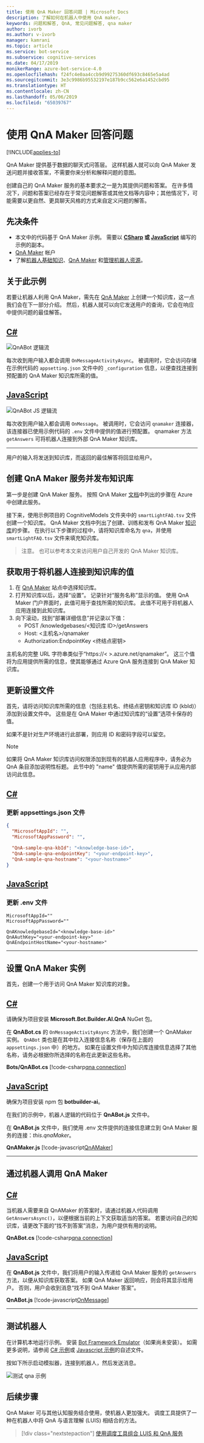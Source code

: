 ```yaml
---
title: 使用 QnA Maker 回答问题 | Microsoft Docs
description: 了解如何在机器人中使用 QnA maker。
keywords: 问题和解答, QnA, 常见问题解答, qna maker
author: ivorb
ms.author: v-ivorb
manager: kamrani
ms.topic: article
ms.service: bot-service
ms.subservice: cognitive-services
ms.date: 04/17/2019
monikerRange: azure-bot-service-4.0
ms.openlocfilehash: f24fc4e0aa4ccb9d99275360df693c8465e5a4ad
ms.sourcegitcommit: 3e3c9986b95532197e187b9cc562e6a1452cbd95
ms.translationtype: HT
ms.contentlocale: zh-CN
ms.lasthandoff: 05/06/2019
ms.locfileid: "65039767"
---
```

# <a name="use-qna-maker-to-answer-questions"></a>使用 QnA Maker 回答问题

[!INCLUDE[applies-to](../includes/applies-to.md)]

QnA Maker 提供基于数据的聊天式问答层。 这样机器人就可以向 QnA Maker 发送问题并接收答案，不需要你来分析和解释问题的意图。 

创建自己的 QnA Maker 服务的基本要求之一是为其提供问题和答案。 在许多情况下，问题和答案已经存在于常见问题解答或其他文档等内容中；其他情况下，可能需要以更自然、更具聊天风格的方式来自定义问题的解答。 

## <a name="prerequisites"></a>先决条件

- 本文中的代码基于 QnA Maker 示例。 需要以 **[CSharp](https://aka.ms/cs-qna) 或 [JavaScript](https://aka.ms/js-qna-sample)** 编写的示例的副本。
- [QnA Maker](https://www.qnamaker.ai/) 帐户
- 了解[机器人基础知识](bot-builder-basics.md)、[QnA Maker](https://docs.microsoft.com/en-us/azure/cognitive-services/qnamaker/overview/overview) 和[管理机器人资源](bot-file-basics.md)。

## <a name="about-this-sample"></a>关于此示例

若要让机器人利用 QnA Maker，需先在 [QnA Maker](https://www.qnamaker.ai/) 上创建一个知识库，这一点我们会在下一部分介绍。 然后，机器人就可以向它发送用户的查询，它会在响应中提供问题的最佳解答。

## <a name="ctabcs"></a>[C#](#tab/cs)
![QnABot 逻辑流](./media/qnabot-logic-flow.png)

每次收到用户输入都会调用 `OnMessageActivityAsync`。 被调用时，它会访问存储在示例代码的 `appsetting.json` 文件中的 `_configuration` 信息，以便查找连接到预配置的 QnA Maker 知识库所需的值。 

## <a name="javascripttabjs"></a>[JavaScript](#tab/js)
![QnABot JS 逻辑流](./media/qnabot-js-logic-flow.png)

每次收到用户输入都会调用 `OnMessage`。 被调用时，它会访问 `qnamaker` 连接器，该连接器已使用示例代码的 `.env` 文件中提供的值进行预配置。  qnamaker 方法 `getAnswers` 可将机器人连接到外部 QnA Maker 知识库。

---
用户的输入将发送到知识库，而返回的最佳解答将回显给用户。

## <a name="create-a-qna-maker-service-and-publish-a-knowledge-base"></a>创建 QnA Maker 服务并发布知识库
第一步是创建 QnA Maker 服务。 按照 QnA Maker [文档](https://docs.microsoft.com/en-us/azure/cognitive-services/qnamaker/how-to/set-up-qnamaker-service-azure)中列出的步骤在 Azure 中创建此服务。

接下来，使用示例项目的 CognitiveModels 文件夹中的 `smartLightFAQ.tsv` 文件创建一个知识库。 QnA Maker 文档中列出了创建、训练和发布 QnA Maker [知识库](https://docs.microsoft.com/en-us/azure/cognitive-services/qnamaker/quickstarts/create-publish-knowledge-base)的步骤。 在执行以下步骤的过程中，请将知识库命名为 `qna`，并使用 `smartLightFAQ.tsv` 文件来填充知识库。

> 注意。 也可以参考本文来访问用户自己开发的 QnA Maker 知识库。

## <a name="obtain-values-to-connect-your-bot-to-the-knowledge-base"></a>获取用于将机器人连接到知识库的值
1. 在 [QnA Maker](https://www.qnamaker.ai/) 站点中选择知识库。
1. 打开知识库以后，选择“设置”。 记录针对“服务名称”显示的值。 使用 QnA Maker 门户界面时，此值可用于查找所需的知识库。 此值不可用于将机器人应用连接到此知识库。 
1. 向下滚动，找到“部署详细信息”并记录以下值：
   - POST /knowledgebases/<知识库 ID>/getAnswers
   - Host: <主机名>/qnamaker
   - Authorization:EndpointKey <终结点密钥>
   
主机名的完整 URL 字符串类似于“https://< >.azure.net/qnamaker”。 这三个值将为应用提供所需的信息，使其能够通过 Azure QnA 服务连接到 QnA Maker 知识库。  

## <a name="update-the-settings-file"></a>更新设置文件

首先，请将访问知识库所需的信息（包括主机名、终结点密钥和知识库 ID (kbId)）添加到设置文件中。 这些是在 QnA Maker 中通过知识库的“设置”选项卡保存的值。 

如果不是针对生产环境进行此部署，则应用 ID 和密码字段可以留空。

> [!NOTE]
> 如果将 QnA Maker 知识库访问权限添加到现有的机器人应用程序中，请务必为 QnA 条目添加说明性标题。 此节中的 "name" 值提供所需的密钥用于从应用内部访问此信息。

## <a name="ctabcs"></a>[C#](#tab/cs)

### <a name="update-your-appsettingsjson-file"></a>更新 appsettings.json 文件

```json
{
  "MicrosoftAppId": "",
  "MicrosoftAppPassword": "",
  
  "QnA-sample-qna-kbId": "<knowledge-base-id>",
  "QnA-sample-qna-endpointKey": "<your-endpoint-key>",
  "QnA-sample-qna-hostname": "<your-hostname>"
}
```

## <a name="javascripttabjs"></a>[JavaScript](#tab/js)

### <a name="update-your-env-file"></a>更新 .env 文件

```file
MicrosoftAppId=""
MicrosoftAppPassword=""

QnAKnowledgebaseId="<knowledge-base-id>"
QnAAuthKey="<your-endpoint-key>"
QnAEndpointHostName="<your-hostname>"
```

---

## <a name="set-up-the-qna-maker-instance"></a>设置 QnA Maker 实例

首先，创建一个用于访问 QnA Maker 知识库的对象。

## <a name="ctabcs"></a>[C#](#tab/cs)

请确保为项目安装 **Microsoft.Bot.Builder.AI.QnA** NuGet 包。

在 **QnABot.cs** 的 `OnMessageActivityAsync` 方法中，我们创建一个 QnAMaker 实例。 `QnABot` 类也是在其中拉入连接信息名称（保存在上面的 `appsettings.json` 中）的地方。 如果在设置文件中为知识库连接信息选择了其他名称，请务必根据你所选择的名称在此更新这些名称。

**Bots/QnABot.cs** [!code-csharp[qna connection](~/../botbuilder-samples/samples/csharp_dotnetcore/11.qnamaker/Bots/QnABot.cs?range=32-37)]

## <a name="javascripttabjs"></a>[JavaScript](#tab/js)

确保为项目安装 npm 包 **botbuilder-ai**。

在我们的示例中，机器人逻辑的代码位于 **QnABot.js** 文件中。

在 **QnABot.js** 文件中，我们使用 .env 文件提供的连接信息建立到 QnA Maker 服务的连接：_this.qnaMaker_。

**QnAMaker.js** [!code-javascript[QnAMaker](~/../botbuilder-samples/samples/javascript_nodejs/11.qnamaker/bots/QnABot.js?range=19-23)]


---

## <a name="calling-qna-maker-from-your-bot"></a>通过机器人调用 QnA Maker

## <a name="ctabcs"></a>[C#](#tab/cs)

当机器人需要来自 QnAMaker 的答案时，请通过机器人代码调用 `GetAnswersAsync()`，以便根据当前的上下文获取适当的答案。 若要访问自己的知识库，请更改下面的“找不到答案”消息，为用户提供有用的说明。

**QnABot.cs** [!code-csharp[qna connection](~/../botbuilder-samples/samples/csharp_dotnetcore/11.qnamaker/Bots/QnABot.cs?range=43-52)]

## <a name="javascripttabjs"></a>[JavaScript](#tab/js)

在 **QnABot.js** 文件中，我们将用户的输入传递给 QnA Maker 服务的 `getAnswers` 方法，以便从知识库获取答案。 如果 QnA Maker 返回响应，则会将其显示给用户。 否则，用户会收到消息“找不到 QnA Maker 答案”。 

**QnABot.js** [!code-javascript[OnMessage](~/../botbuilder-samples/samples/javascript_nodejs/11.qnamaker/bots/QnABot.js?range=43-59)]

---

## <a name="test-the-bot"></a>测试机器人

在计算机本地运行示例。 安装 [Bot Framework Emulator](https://github.com/Microsoft/BotFramework-Emulator/blob/master/README.md#download)（如果尚未安装）。 如需更多说明，请参阅 [C# 示例](https://aka.ms/cs-qna)或 [Javascript 示例](https://aka.ms/js-qna-sample)的自述文件。

按如下所示启动模拟器，连接到机器人，然后发送消息。

![测试 qna 示例](../media/emulator-v4/qna-test-bot.png)

## <a name="next-steps"></a>后续步骤

QnA Maker 可与其他认知服务结合使用，使机器人更加强大。 调度工具提供了一种在机器人中将 QnA 与语言理解 (LUIS) 相结合的方法。

> [!div class="nextstepaction"]
> [使用调度工具组合 LUIS 和 QnA 服务](./bot-builder-tutorial-dispatch.md)
